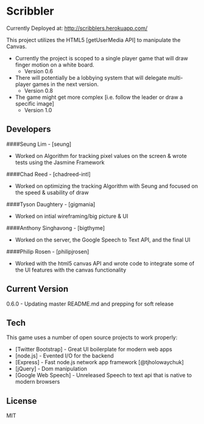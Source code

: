 Scribbler
=========
Currently Deployed at: http://scribblers.herokuapp.com/

This project utilizes the HTML5 [getUserMedia API] to manipulate the Canvas.

  - Currently the project is scoped to a single player game that will draw finger motion on a white board.
    - Version 0.6
  - There will potentially be a lobbying system that will delegate multi-player games in the next version.
    - Version 0.8
  - The game might get more complex [i.e. follow the leader or draw a specific image]
    - Version 1.0

Developers
-----------

####Seung Lim - [seung]
  - Worked on Algorithm for tracking pixel values on the screen & wrote tests using the Jasmine Framework

####Chad Reed - [chadreed-intl]
  - Worked on optimizing the tracking Algorithm with Seung and focused on the speed & usability of draw

####Tyson Daughtery - [gigmania]
  - Worked on intial wireframing/big picture & UI 

####Anthony Singhavong - [bigthyme]
  - Worked on the server, the Google Speech to Text API, and the final UI

####Philip Rosen - [philipjrosen]
  - Worked with the html5 canvas API and wrote code to integrate some of the UI features with the canvas functionality

Current Version
-
0.6.0 - Updating master README.md and prepping for soft release

Tech
-----------

This game uses a number of open source projects to work properly:


* [Twitter Bootstrap] - Great UI boilerplate for modern web apps
* [node.js] - Evented I/O for the backend
* [Express] - Fast node.js network app framework [@tjholowaychuk]
* [jQuery] - Dom manipulation
* [Google Web Speech] - Unreleased Speech to text api that is native to modern browsers

License
-----------

MIT
